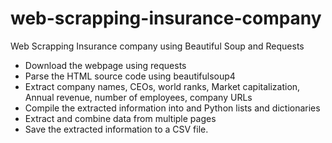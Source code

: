 # web-scrapping-insurance-company
Web Scrapping Insurance company using Beautiful Soup and Requests

* Download the webpage using requests
* Parse the HTML source code using beautifulsoup4
* Extract company names, CEOs, world ranks, Market capitalization, Annual revenue, number of employees, company URLs
* Compile the extracted information into and Python lists and dictionaries
* Extract and combine data from multiple pages
* Save the extracted information to a CSV file.
